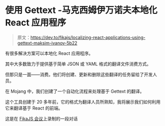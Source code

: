 # 使用 Gettext -马克西姆伊万诺夫本地化 React 应用程序

> 原文：<https://dev.to/fikajs/localizing-react-applications-using-gettext-maksim-ivanov-5b22>

有很多解决方案可以本地化 React 应用程序。

其中大多数致力于提供基于简单 JSON 或 YAML 格式的翻译文件消费方式。

但那只是一面——消费。他们将创建、更新和删除这些翻译的任务留给了开发人员。

在 Mojang 中，我们创建了一个自动化流程来处理基于 Gettext 的翻译。

这个工具创建于 20 多年前，它的格式为翻译人员所熟知，我将展示我们如何利用它来翻译基于 React 的前端。

这是在 [FikaJS 会议](https://www.meetup.com/fikajs/)上录制的一段对话